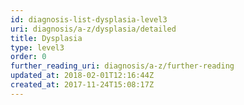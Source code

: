 ```yaml
---
id: diagnosis-list-dysplasia-level3
uri: diagnosis/a-z/dysplasia/detailed
title: Dysplasia
type: level3
order: 0
further_reading_uri: diagnosis/a-z/further-reading
updated_at: 2018-02-01T12:16:44Z
created_at: 2017-11-24T15:08:17Z
---
```


